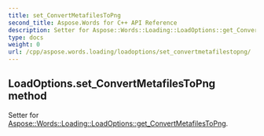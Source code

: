 ```yaml
---
title: set_ConvertMetafilesToPng
second_title: Aspose.Words for C++ API Reference
description: Setter for Aspose::Words::Loading::LoadOptions::get_ConvertMetafilesToPng. 
type: docs
weight: 0
url: /cpp/aspose.words.loading/loadoptions/set_convertmetafilestopng/
---
```

## LoadOptions.set_ConvertMetafilesToPng method


Setter for [Aspose::Words::Loading::LoadOptions::get_ConvertMetafilesToPng](./get_convertmetafilestopng/).

